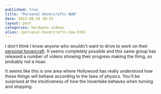 ```yaml
---
published: true
title: "Personal Hovercrafts NOW"
date: 2012-08-24 10:33
layout: post
categories: hardware videos
alias: /personal-hovercrafts-now.html
---
```

I don't think I know anyone who wouldn't want to drive to work on their [personal hovercraft](http://boingboing.net/2012/08/24/testing-out-a-star-wars-style.html). It seems completely possible and this same group has released a number of videos showing their progress making the thing, so probably not a hoax.

It seems like this is one area where Hollywood has really understood how these things will behave according to the laws of physics. You'll be surprised at the intuitiveness of how the hoverbike behaves when turning and stopping.